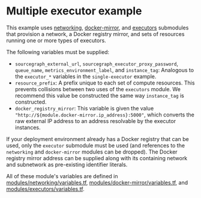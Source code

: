 # Multiple executor example

This example uses [networking](https://registry.terraform.io/modules/sourcegraph/executors/google/3.38.0/submodules/networking), [docker-mirror](https://registry.terraform.io/modules/sourcegraph/executors/google/3.38.0/submodules/docker-mirror), and [executors](https://registry.terraform.io/modules/sourcegraph/executors/google/3.38.0/submodules/executors) submodules that provision a network, a Docker registry mirror, and sets of resources running one or more types of executors.

The following variables must be supplied:

- `sourcegraph_external_url`, `sourcegraph_executor_proxy_password`, `queue_name`, `metrics_environment_label`, and `instance_tag`: Analogous to the `executor_*` variables in the `single-executor` example.
- `resource_prefix`: A prefix unique to each set of compute resources. This prevents collisions between two uses of the `executors` module. We recommend this value be constructed the same way `instance_tag` is constructed.
- `docker_registry_mirror`: This variable is given the value `"http://${module.docker-mirror.ip_address}:5000"`, which converts the raw external IP address to an address resolvable by the executor instances.

If your deployment environment already has a Docker registry that can be used, only the `executor` submodule must be used (and references to the `networking` and `docker-mirror` modules can be dropped). The Docker registry mirror address can be supplied along with its containing network and subnetwork as pre-existing identifier literals.

All of these module's variables are defined in [modules/networking/variables.tf](https://github.com/sourcegraph/terraform-google-executors/blob/v3.38.0/modules/networking/variables.tf), [modules/docker-mirror/variables.tf](https://github.com/sourcegraph/terraform-google-executors/blob/v3.38.0/modules/docker-mirror/variables.tf), and [modules/executors/variables.tf](https://github.com/sourcegraph/terraform-google-executors/blob/v3.38.0/modules/executors/variables.tf).
